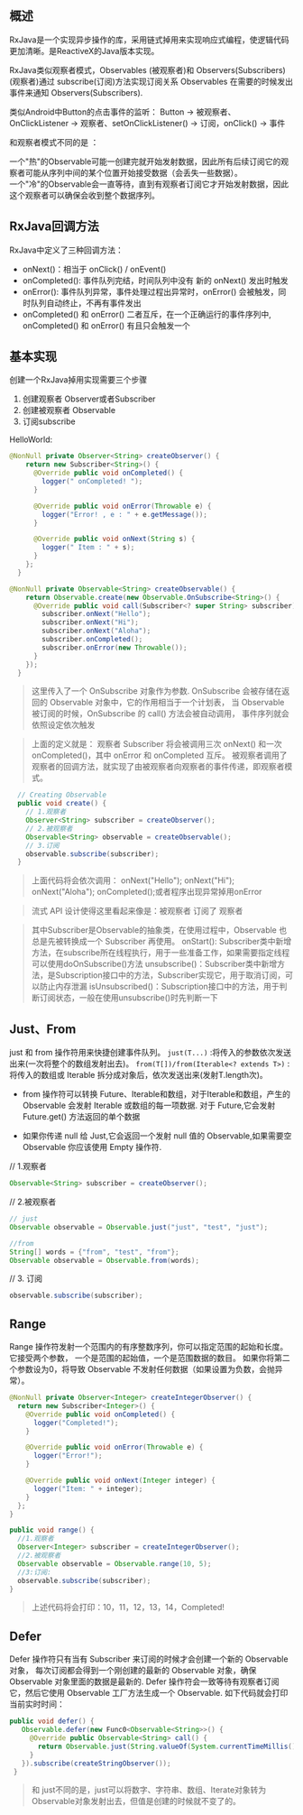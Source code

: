 ## 概述


RxJava是一个实现异步操作的库，采用链式掉用来实现响应式编程，使逻辑代码更加清晰。是ReactiveX的Java版本实现。

RxJava类似观察者模式，Observables (被观察者)和 Observers(Subscribers) (观察者)通过 subscribe(订阅)方法实现订阅关系
Observables 在需要的时候发出事件来通知 Observers(Subscribers).

类似Android中Button的点击事件的监听：
Button -> 被观察者、OnClickListener -> 观察者、setOnClickListener() -> 订阅，onClick() -> 事件

和观察者模式不同的是 ：

一个"热"的Observable可能一创建完就开始发射数据，因此所有后续订阅它的观察者可能从序列中间的某个位置开始接受数据（会丢失一些数据）。<br/>
一个"冷"的Observable会一直等待，直到有观察者订阅它才开始发射数据，因此这个观察者可以确保会收到整个数据序列。

## RxJava回调方法

RxJava中定义了三种回调方法：

 - onNext()：相当于 onClick() / onEvent()
 - onCompleted(): 事件队列完结，时间队列中没有 新的 onNext() 发出时触发
 - onError(): 事件队列异常，事件处理过程出异常时，onError() 会被触发，同时队列自动终止，不再有事件发出
 - onCompleted() 和 onError() 二者互斥，在一个正确运行的事件序列中, onCompleted() 和 onError() 有且只会触发一个


## 基本实现


创建一个RxJava掉用实现需要三个步骤
   1. 创建观察者 Observer或者Subscriber
   2. 创建被观察者 Observable
   3. 订阅subscribe


 HelloWorld:

```java
@NonNull private Observer<String> createObserver() {
    return new Subscriber<String>() {
      @Override public void onCompleted() {
        logger(" onCompleted! ");
      }

      @Override public void onError(Throwable e) {
        logger("Error! , e : " + e.getMessage());
      }

      @Override public void onNext(String s) {
        logger(" Item : " + s);
      }
    };
  }
```

```java
@NonNull private Observable<String> createObservable() {
    return Observable.create(new Observable.OnSubscribe<String>() {
      @Override public void call(Subscriber<? super String> subscriber) {
        subscriber.onNext("Hello");
        subscriber.onNext("Hi");
        subscriber.onNext("Aloha");
        subscriber.onCompleted();
        subscriber.onError(new Throwable());
      }
    });
  }
```

>这里传入了一个 OnSubscribe 对象作为参数.
OnSubscribe 会被存储在返回的 Observable 对象中，它的作用相当于一个计划表，
当 Observable 被订阅的时候，OnSubscribe 的 call() 方法会被自动调用，
事件序列就会依照设定依次触发

>上面的定义就是：
观察者 Subscriber 将会被调用三次 onNext() 和一次 onCompleted()，其中 onError 和 onCompleted 互斥。
被观察者调用了观察者的回调方法，就实现了由被观察者向观察者的事件传递，即观察者模式。


```java
  // Creating Observable
  public void create() {
    // 1.观察者
    Observer<String> subscriber = createObserver();
    // 2.被观察者
    Observable<String> observable = createObservable();
    // 3.订阅
    observable.subscribe(subscriber);
  }
```

>上面代码将会依次调用：
           onNext("Hello");
           onNext("Hi");
           onNext("Aloha");
           onCompleted();或者程序出现异常掉用onError


>流式 API 设计使得这里看起来像是：被观察者 订阅了 观察者

>其中Subscriber是Observable的抽象类，在使用过程中，Observable 也总是先被转换成一个 Subscriber 再使用。
onStart(): Subscriber类中新增方法，在subscribe所在线程执行，用于一些准备工作，如果需要指定线程可以使用doOnSubscribe()方法
unsubscribe()：Subscriber类中新增方法，是Subscription接口中的方法，Subscriber实现它，用于取消订阅，可以防止内存泄漏
isUnsubscribed()：Subscription接口中的方法，用于判断订阅状态，一般在使用unsubscribe()时先判断一下

## Just、From

 just 和 from 操作符用来快捷创建事件队列。
 `just(T...)` :将传入的参数依次发送出来(一次将整个的数组发射出去)。
 `from(T[])/from(Iterable<? extends T>)` :将传入的数组或 Iterable 拆分成对象后，依次发送出来(发射T.length次)。

 - from 操作符可以转换 Future、Iterable和数组，对于Iterable和数组，产生的 Observable 会发射 Iterable 或数组的每一项数据.
 对于 Future,它会发射 Future.get() 方法返回的单个数据

 - 如果你传递 null 给 Just,它会返回一个发射 null 值的 Observable,如果需要空 Observable 你应该使用 Empty 操作符.

 // 1.观察者
 ```java
 Observable<String> subscriber = createObserver();
 ```

 // 2.被观察者
 ```java
 // just
 Observable observable = Observable.just("just", "test", "just");
 ```


 ```java
 //from
 String[] words = {"from", "test", "from"};
 Observable observable = Observable.from(words);
 ```

 // 3. 订阅
 ```java
 observable.subscribe(subscriber);
 ```

## Range
Range 操作符发射一个范围内的有序整数序列，你可以指定范围的起始和长度。它接受两个参数，
一个是范围的起始值，一个是范围数据的数目。
如果你将第二个参数设为0，将导致 Observable 不发射任何数据（如果设置为负数，会抛异常）。

```java
@NonNull private Observer<Integer> createIntegerObserver() {
  return new Subscriber<Integer>() {
    @Override public void onCompleted() {
      logger("Completed!");
    }

    @Override public void onError(Throwable e) {
      logger("Error!");
    }

    @Override public void onNext(Integer integer) {
      logger("Item: " + integer);
    }
  };
}
```

```java
public void range() {
  //1.观察者
  Observer<Integer> subscriber = createIntegerObserver();
  //2.被观察者
  Observable observable = Observable.range(10, 5);
  //3:订阅:
  observable.subscribe(subscriber);
}
```

>上述代码将会打印：10，11，12，13，14，Completed!

## Defer
Defer 操作符只有当有 Subscriber 来订阅的时候才会创建一个新的 Observable 对象，
每次订阅都会得到一个刚创建的最新的 Observable 对象，确保 Observable 对象里面的数据是最新的.
Defer 操作符会一致等待有观察者订阅它，然后它使用 Observable 工厂方法生成一个 Observable.
如下代码就会打印当前实时时间：

```java
public void defer() {
   Observable.defer(new Func0<Observable<String>>() {
     @Override public Observable<String> call() {
       return Observable.just(String.valueOf(System.currentTimeMillis()));
     }
   }).subscribe(createStringObserver());
 }
```

> 和 just不同的是，just可以将数字、字符串、数组、Iterate对象转为Observable对象发射出去，但值是创建的时候就不变了的。
